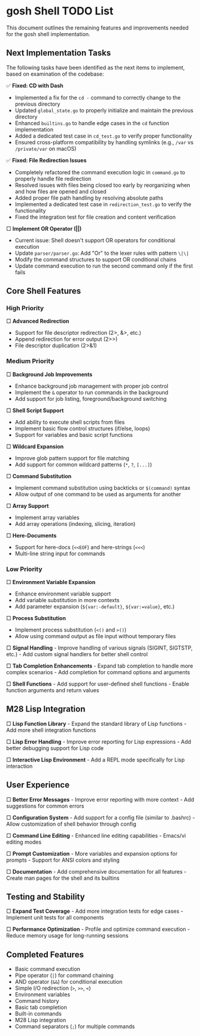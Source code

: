 # gosh Shell TODO List

This document outlines the remaining features and improvements needed for the gosh shell implementation.

## Next Implementation Tasks

The following tasks have been identified as the next items to implement, based on examination of the codebase:

✅ **Fixed: CD with Dash**
   - Implemented a fix for the `cd -` command to correctly change to the previous directory
   - Updated `global_state.go` to properly initialize and maintain the previous directory
   - Enhanced `builtins.go` to handle edge cases in the `cd` function implementation
   - Added a dedicated test case in `cd_test.go` to verify proper functionality
   - Ensured cross-platform compatibility by handling symlinks (e.g., `/var` vs `/private/var` on macOS)

✅ **Fixed: File Redirection Issues**
   - Completely refactored the command execution logic in `command.go` to properly handle file redirection
   - Resolved issues with files being closed too early by reorganizing when and how files are opened and closed
   - Added proper file path handling by resolving absolute paths
   - Implemented a dedicated test case in `redirection_test.go` to verify the functionality
   - Fixed the integration test for file creation and content verification

□ **Implement OR Operator (||)**
   - Current issue: Shell doesn't support OR operators for conditional execution
   - Update `parser/parser.go`: Add "Or" to the lexer rules with pattern `\|\|`
   - Modify the command structures to support OR conditional chains
   - Update command execution to run the second command only if the first fails

## Core Shell Features

### High Priority

□ **Advanced Redirection**
   - Support for file descriptor redirection (2>, &>, etc.)
   - Append redirection for error output (2>>)
   - File descriptor duplication (2>&1)

### Medium Priority

□ **Background Job Improvements**
   - Enhance background job management with proper job control
   - Implement the `&` operator to run commands in the background
   - Add support for job listing, foreground/background switching

□ **Shell Script Support**
   - Add ability to execute shell scripts from files
   - Implement basic flow control structures (if/else, loops)
   - Support for variables and basic script functions

□ **Wildcard Expansion**
   - Improve glob pattern support for file matching
   - Add support for common wildcard patterns (`*`, `?`, `[...]`)

□ **Command Substitution**
   - Implement command substitution using backticks or `$(command)` syntax
   - Allow output of one command to be used as arguments for another

□ **Array Support**
   - Implement array variables
   - Add array operations (indexing, slicing, iteration)

□ **Here-Documents**
   - Support for here-docs (`<<EOF`) and here-strings (`<<<`)
   - Multi-line string input for commands

### Low Priority

□ **Environment Variable Expansion**
   - Enhance environment variable support
   - Add variable substitution in more contexts
   - Add parameter expansion (`${var:-default}`, `${var:=value}`, etc.)

□ **Process Substitution**
   - Implement process substitution (`<()` and `>()`)
   - Allow using command output as file input without temporary files

□ **Signal Handling**
    - Improve handling of various signals (SIGINT, SIGTSTP, etc.)
    - Add custom signal handlers for better shell control

□ **Tab Completion Enhancements**
    - Expand tab completion to handle more complex scenarios
    - Add completion for command options and arguments

□ **Shell Functions**
    - Add support for user-defined shell functions
    - Enable function arguments and return values

## M28 Lisp Integration

□ **Lisp Function Library**
    - Expand the standard library of Lisp functions
    - Add more shell integration functions

□ **Lisp Error Handling**
    - Improve error reporting for Lisp expressions
    - Add better debugging support for Lisp code

□ **Interactive Lisp Environment**
    - Add a REPL mode specifically for Lisp interaction

## User Experience

□ **Better Error Messages**
    - Improve error reporting with more context
    - Add suggestions for common errors

□ **Configuration System**
    - Add support for a config file (similar to .bashrc)
    - Allow customization of shell behavior through config

□ **Command Line Editing**
    - Enhanced line editing capabilities
    - Emacs/vi editing modes

□ **Prompt Customization**
    - More variables and expansion options for prompts
    - Support for ANSI colors and styling

□ **Documentation**
    - Add comprehensive documentation for all features
    - Create man pages for the shell and its builtins

## Testing and Stability

□ **Expand Test Coverage**
    - Add more integration tests for edge cases
    - Implement unit tests for all components

□ **Performance Optimization**
    - Profile and optimize command execution
    - Reduce memory usage for long-running sessions

## Completed Features

- Basic command execution
- Pipe operator (`|`) for command chaining
- AND operator (`&&`) for conditional execution
- Simple I/O redirection (`>`, `>>`, `<`)
- Environment variables
- Command history
- Basic tab completion
- Built-in commands
- M28 Lisp integration
- Command separators (`;`) for multiple commands